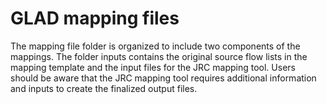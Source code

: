# GLAD mapping files 

The mapping file folder is organized to include two components of the mappings. The folder inputs contains the original source flow lists in the mapping template and the input files for the JRC mapping tool. Users should be aware that the JRC mapping tool requires additional information and inputs to create the finalized output files.

